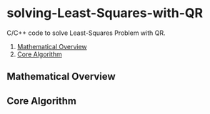 # solving-Least-Squares-with-QR
C/C++ code to solve Least-Squares Problem with QR. 


1. [Mathematical Overview](#mathematical-overview)
2. [Core Algorithm](#core-algorithm)


## Mathematical Overview  
## Core Algorithm

